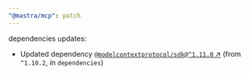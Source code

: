 ```yaml
---
"@mastra/mcp": patch
---
```

dependencies updates:
  - Updated dependency [`@modelcontextprotocol/sdk@^1.11.0` ↗︎](https://www.npmjs.com/package/@modelcontextprotocol/sdk/v/1.11.0) (from `^1.10.2`, in `dependencies`)
